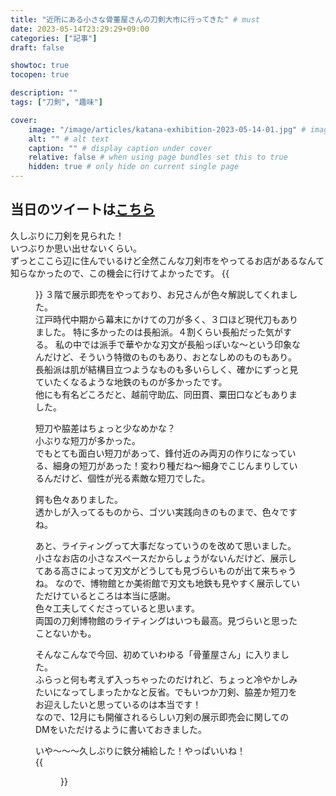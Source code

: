 ```yaml
---
title: "近所にある小さな骨董屋さんの刀剣大市に行ってきた" # must
date: 2023-05-14T23:29:29+09:00
categories: ["記事"]
draft: false

showtoc: true
tocopen: true

description: ""
tags: ["刀剣", "趣味"]

cover: 
    image: "/image/articles/katana-exhibition-2023-05-14-01.jpg" # image path/url
    alt: "" # alt text
    caption: "" # display caption under cover
    relative: false # when using page bundles set this to true
    hidden: true # only hide on current single page
---
```

## 当日のツイートは[こちら](https://twitter.com/hiyoko_seeker/status/1657604856155369472)
久しぶりに刀剣を見られた！  
いつぶりか思い出せないくらい。  
ずっとここら辺に住んでいるけど全然こんな刀剣市をやってるお店があるなんて知らなかったので、この機会に行けてよかったです。 
{{<figure src="/image/articles/katana-exhibition-2023-05-14-01.jpg">}}
３階で展示即売をやっており、お兄さんが色々解説してくれました。   
江戸時代中期から幕末にかけての刀が多く、３口ほど現代刀もありました。
特に多かったのは長船派。４割くらい長船だった気がする。
私の中では派手で華やかな刃文が長船っぽいな〜という印象なんだけど、そういう特徴のものもあり、おとなしめのものもあり。  
長船派は肌が結構目立つようなものも多いらしく、確かにずっと見ていたくなるような地鉄のものが多かったです。  
他にも有名どころだと、越前守助広、同田貫、粟田口などもありました。  

短刀や脇差はちょっと少なめかな？  
小ぶりな短刀が多かった。  
でもとても面白い短刀があって、鋒付近のみ両刃の作りになっている、細身の短刀があった！変わり種だね〜細身でこじんまりしているんだけど、個性が光る素敵な短刀でした。  

鍔も色々ありました。  
透かしが入ってるものから、ゴツい実践向きのものまで、色々ですね。  

あと、ライティングって大事だなっていうのを改めて思いました。  
小さなお店の小さなスペースだからしょうがないんだけど、展示してある高さによって刃文がどうしても見づらいものが出て来ちゃうね。
なので、博物館とか美術館で刃文も地鉄も見やすく展示していただけているところは本当に感謝。  
色々工夫してくださっていると思います。  
両国の刀剣博物館のライティングはいつも最高。見づらいと思ったことないかも。

そんなこんなで今回、初めていわゆる「骨董屋さん」に入りました。  
ふらっと何も考えず入っちゃったのだけれど、ちょっと冷やかしみたいになってしまったかなと反省。でもいつか刀剣、脇差か短刀をお迎えしたいと思っているのは本当です！  
なので、12月にも開催されるらしい刀剣の展示即売会に関してのDMをいただけるように書いておきました。  

いや〜〜〜久しぶりに鉄分補給した！やっぱいいね！  
{{<figure src="/image/articles/katana-exhibition-2023-05-14-02.jpg" width="40%">}}